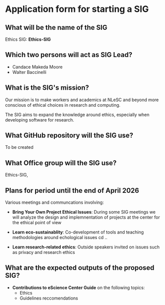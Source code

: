 # Application form for starting a SIG

## What will be the name of the SIG

Ethics SIG:  **Ethics-SIG**


## Which two persons will act as SIG Lead?

- Candace Makeda Moore
- Walter Baccinelli


## What is the SIG's mission?

<!-- The mission of your SIG should contribute to the organization's mission. -->
Our mission is to make workers and academics at NLeSC and beyond more conscious of ethical choices in research and computing. 

The SIG aims to expand the knowledge around ethics, especially when developing software for research. 


## What GitHub repository will the SIG use?
To be created

## What Office group will the SIG use?
Ethics-SIG, 

## Plans for period until the end of April 2026

Various meetings and communcations involving:

- **Bring Your Own Project Ethical Issues**:  During some SIG meetings we will analyze the design and implemnentation of projects at the center for the ethical point of view

- **Learn eco-sustainablity**: Co-development of tools and teaching methodologies around echological issues
cd ..

- **Learn research-related ethics**: Outside speakers invited on issues such as privacy and research ethics


## What are the expected outputs of the proposed SIG?

- **Contributions to eScience Center Guide** on the following topics:
	-   Ethics
	-   Guidelines reccomendations


